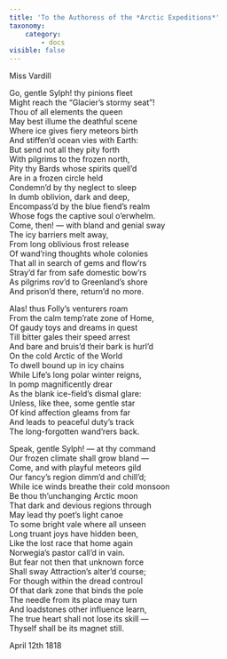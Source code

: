 ```yaml
---
title: 'To the Authoress of the *Arctic Expeditions*'
taxonomy:
    category:
        - docs
visible: false
---
```


<div class="author">Miss Vardill</div>  

Go, gentle Sylph! thy pinions fleet  
Might reach the “Glacier’s stormy seat”!  
Thou of all elements the queen  
May best illume the deathful scene  
Where ice gives fiery meteors birth  
And stiffen’d ocean vies with Earth:  
But send not all they pity forth  
With pilgrims to the frozen north,  
Pity thy Bards whose spirits quell’d  
Are in a frozen circle held  
Condemn’d by thy neglect to sleep  
In dumb oblivion, dark and deep,  
Encompass’d by the blue fiend’s realm  
Whose fogs the captive soul o’erwhelm.  
Come, then! — with bland and genial sway  
The icy barriers melt away,  
From long oblivious frost release  
Of wand’ring thoughts whole colonies  
That all in search of gems and flow’rs  
Stray’d far from safe domestic bow’rs  
As pilgrims rov’d to Greenland’s shore  
And prison’d there, return’d no more.  
  
Alas! thus Folly’s venturers roam  
From the calm temp’rate zone of Home,  
Of gaudy toys and dreams in quest  
Till bitter gales their speed arrest  
And bare and bruis’d their bark is hurl’d  
On the cold Arctic of the World  
To dwell bound up in icy chains  
While Life’s long polar winter reigns,  
In pomp magnificently drear  
As the blank ice-field’s dismal glare:  
Unless, like thee, some gentle star  
Of kind affection gleams from far  
And leads to peaceful duty’s track  
The long-forgotten wand’rers back.  
  
Speak, gentle Sylph! — at thy command  
Our frozen climate shall grow bland —  
Come, and with playful meteors gild  
Our fancy’s region dimm’d and chill’d;  
While ice winds breathe their cold monsoon  
Be thou th’unchanging Arctic moon  
That dark and devious regions through  
May lead thy poet’s light canoe  
To some bright vale where all unseen  
Long truant joys have hidden been,  
Like the lost race that home again  
Norwegia’s pastor call’d in vain.  
But fear not then that unknown force  
Shall sway Attraction’s alter’d course;  
For though within the dread controul  
Of that dark zone that binds the pole  
The needle from its place may turn  
And loadstones other influence learn,  
The true heart shall not lose its skill —  
Thyself shall be its magnet still.  
  
April 12th 1818  